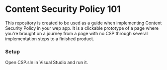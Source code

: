 # Content Security Policy 101

This repository is created to be used as a guide when implementing Content Security Policy in your wep app. It is a clickable prototype of a page where you're brought on a journey from a page with no CSP through several implementation steps to a finished product.

### Setup

Open CSP.sln in Visual Studio and run it.

